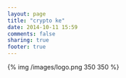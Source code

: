 ```yaml
---
layout: page
title: "crypto ke"
date: 2014-10-11 15:59
comments: false
sharing: true
footer: true
---
```

{% img /images/logo.png 350 350 %}
